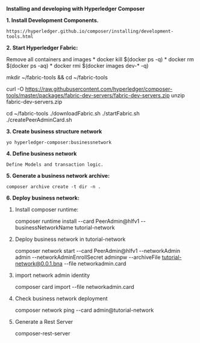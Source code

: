 ****Installing and developing with Hyperledger Composer****

**1. Install Development Components.**

	https://hyperledger.github.io/composer/installing/development-tools.html

**2. Start Hyperledger Fabric:**

Remove all containers and images
    * docker kill $(docker ps -q)
    * docker rm $(docker ps -aq)
    * docker rmi $(docker images dev-* -q)

mkdir ~/fabric-tools && cd ~/fabric-tools

curl -O https://raw.githubusercontent.com/hyperledger/composer-tools/master/packages/fabric-dev-servers/fabric-dev-servers.zip
unzip fabric-dev-servers.zip

cd ~/fabric-tools
./downloadFabric.sh
./startFabric.sh
./createPeerAdminCard.sh

**3. Create business structure network**

	yo hyperledger-composer:businessnetwork

**4. Define business network**
	
	Define Models and transaction logic. 

**5. Generate a business network archive:**

	composer archive create -t dir -n .

**6. Deploy business network:**

1. Install composer runtime:

    composer runtime install --card PeerAdmin@hlfv1 --businessNetworkName tutorial-network

2. Deploy business network in tutorial-network
	
    composer network start --card PeerAdmin@hlfv1 --networkAdmin admin --networkAdminEnrollSecret adminpw --archiveFile tutorial-network@0.0.1.bna --file networkadmin.card
  

3. import  network admin identity

	  composer card import --file networkadmin.card

4. Check business network deployment

	  composer network ping --card admin@tutorial-network

5. Generate a Rest Server

	  composer-rest-server









		
